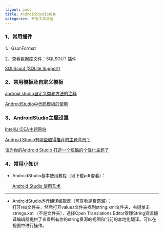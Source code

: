 ```yaml
---
layout: post
title: AndroidStudio相关
categories: 开发工具总结
---
```


### 1、常用插件 ###

1、GsonFormat

2、查看数据库文件：SQLSOUT 插件

[SQLScout (SQLite Support) ](https://plugins.jetbrains.com/plugin/8322-sqlscout-sqlite-support-)  

### 2、常用模板及自定义模板 ###


[android studio自定义类和方法的注释](https://blog.csdn.net/u013168615/article/details/50073257)  


[AndroidStudio中代码模板的使用](https://blog.csdn.net/wubihang/article/details/51228752)  

### 3、AndroidStudio主题设置 ###

[IntelliJ IDEA主题网站](http://color-themes.com/?view=index)  

[Android Studio有哪些值得推荐的主题背景？](https://www.zhihu.com/question/38958773)  

[该为你的Android Studio 打造一个炫酷的个性化主题了](https://juejin.im/post/58ea37ae0ce46300586427b6)  


### 4、常用小知识 ###

- AndroidStudio基本使用教程（可下载pdf查看）：  

	[Android Studio 使用艺术](https://legacy.gitbook.com/book/quanke/android-studio/details)  

----------

- AndroidStudio运行翻译编辑器（可查看是否遗漏）：  
打开res文件夹，然后打开values文件夹找到string.xml文件夹，右键单击strings.xml（不是文件夹），选择Open Translations Editor管理String资源翻译编辑器提供了查看所有你的string资源的视图和当前的本地化翻译。可以在视图中进行操作。

